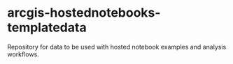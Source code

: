 # arcgis-hostednotebooks-templatedata
Repository for data to be used with hosted notebook examples and analysis workflows. 

